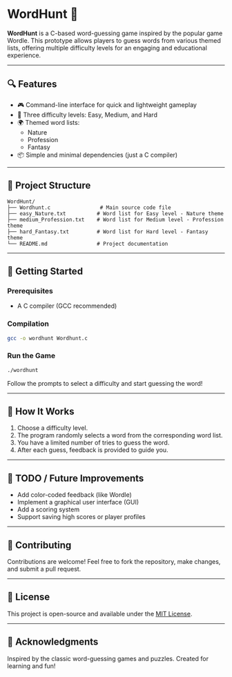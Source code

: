 # WordHunt 🎯

**WordHunt** is a C-based word-guessing game inspired by the popular game Wordle. This prototype allows players to guess words from various themed lists, offering multiple difficulty levels for an engaging and educational experience.

---

## 🔍 Features

- 🎮 Command-line interface for quick and lightweight gameplay
- 🧠 Three difficulty levels: Easy, Medium, and Hard
- 🌍 Themed word lists:
  - Nature
  - Profession
  - Fantasy
- 📦 Simple and minimal dependencies (just a C compiler)

---

## 📁 Project Structure

```
WordHunt/
├── Wordhunt.c                # Main source code file
├── easy_Nature.txt          # Word list for Easy level - Nature theme
├── medium_Profession.txt    # Word list for Medium level - Profession theme
├── hard_Fantasy.txt         # Word list for Hard level - Fantasy theme
└── README.md                # Project documentation
```

---

## 🚀 Getting Started

### Prerequisites

- A C compiler (GCC recommended)

### Compilation

```bash
gcc -o wordhunt Wordhunt.c
```

### Run the Game

```bash
./wordhunt
```

Follow the prompts to select a difficulty and start guessing the word!

---

## 🔧 How It Works

1. Choose a difficulty level.
2. The program randomly selects a word from the corresponding word list.
3. You have a limited number of tries to guess the word.
4. After each guess, feedback is provided to guide you.

---

## 📌 TODO / Future Improvements

- Add color-coded feedback (like Wordle)
- Implement a graphical user interface (GUI)
- Add a scoring system
- Support saving high scores or player profiles

---

## 🤝 Contributing

Contributions are welcome! Feel free to fork the repository, make changes, and submit a pull request.

---

## 📄 License

This project is open-source and available under the [MIT License](LICENSE).

---

## 🙌 Acknowledgments

Inspired by the classic word-guessing games and puzzles. Created for learning and fun!
